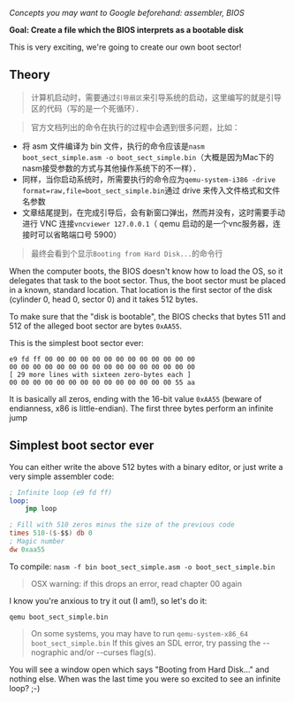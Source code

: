 *Concepts you may want to Google beforehand: assembler, BIOS*

**Goal: Create a file which the BIOS interprets as a bootable disk**

This is very exciting, we're going to create our own boot sector!

Theory
------
>计算机启动时，需要通过`引导扇区`来引导系统的启动，这里编写的就是引导区的代码（写的是一个死循环）．

> 官方文档列出的命令在执行的过程中会遇到很多问题，比如：
- 将 asm 文件编译为 bin 文件，执行的命令应该是`nasm boot_sect_simple.asm -o boot_sect_simple.bin`（大概是因为Mac下的nasm接受参数的方式与其他操作系统下的不一样）．
- 同样，当你启动系统时，所需要执行的命令应为`qemu-system-i386 -drive format=raw,file=boot_sect_simple.bin`通过 drive 来传入文件格式和文件名参数
- 文章结尾提到，在完成引导后，会有新窗口弹出，然而并没有，这时需要手动进行 VNC 连接`vncviewer 127.0.0.1`（ qemu 启动的是一个vnc服务器，连接时可以省略端口号 5900）

> 最终会看到个显示`Booting from Hard Disk...`的命令行

When the computer boots, the BIOS doesn't know how to load the OS, so it
delegates that task to the boot sector. Thus, the boot sector must be
placed in a known, standard location. That location is the first sector
of the disk (cylinder 0, head 0, sector 0) and it takes 512 bytes.

To make sure that the "disk is bootable", the BIOS checks that bytes
511 and 512 of the alleged boot sector are bytes `0xAA55`.

This is the simplest boot sector ever:

```
e9 fd ff 00 00 00 00 00 00 00 00 00 00 00 00 00
00 00 00 00 00 00 00 00 00 00 00 00 00 00 00 00
[ 29 more lines with sixteen zero-bytes each ]
00 00 00 00 00 00 00 00 00 00 00 00 00 00 55 aa
```

It is basically all zeros, ending with the 16-bit value
`0xAA55` (beware of endianness, x86 is little-endian).
The first three bytes perform an infinite jump

Simplest boot sector ever
-------------------------

You can either write the above 512 bytes
with a binary editor, or just write a very
simple assembler code:

```nasm
; Infinite loop (e9 fd ff)
loop:
    jmp loop

; Fill with 510 zeros minus the size of the previous code
times 510-($-$$) db 0
; Magic number
dw 0xaa55
```

To compile:
`nasm -f bin boot_sect_simple.asm -o boot_sect_simple.bin`

> OSX warning: if this drops an error, read chapter 00 again

I know you're anxious to try it out (I am!), so let's do it:

`qemu boot_sect_simple.bin`

> On some systems, you may have to run `qemu-system-x86_64 boot_sect_simple.bin` If this gives an SDL error, try passing the --nographic and/or --curses flag(s).

You will see a window open which says "Booting from Hard Disk..." and
nothing else. When was the last time you were so excited to see an infinite
loop? ;-)
